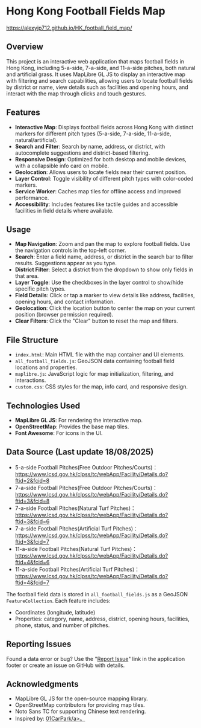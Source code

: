 # Hong Kong Football Fields Map

https://alexyip712.github.io/HK_football_field_map/

## Overview
This project is an interactive web application that maps football fields in Hong Kong, including 5-a-side, 7-a-side, and 11-a-side pitches, both natural and artificial grass. It uses MapLibre GL JS to display an interactive map with filtering and search capabilities, allowing users to locate football fields by district or name, view details such as facilities and opening hours, and interact with the map through clicks and touch gestures.

## Features
- **Interactive Map**: Displays football fields across Hong Kong with distinct markers for different pitch types (5-a-side, 7-a-side, 11-a-side, natural/artificial).
- **Search and Filter**: Search by name, address, or district, with autocomplete suggestions and district-based filtering.
- **Responsive Design**: Optimized for both desktop and mobile devices, with a collapsible info card on mobile.
- **Geolocation**: Allows users to locate fields near their current position.
- **Layer Control**: Toggle visibility of different pitch types with color-coded markers.
- **Service Worker**: Caches map tiles for offline access and improved performance.
- **Accessibility**: Includes features like tactile guides and accessible facilities in field details where available.

## Usage
- **Map Navigation**: Zoom and pan the map to explore football fields. Use the navigation controls in the top-left corner.
- **Search**: Enter a field name, address, or district in the search bar to filter results. Suggestions appear as you type.
- **District Filter**: Select a district from the dropdown to show only fields in that area.
- **Layer Toggle**: Use the checkboxes in the layer control to show/hide specific pitch types.
- **Field Details**: Click or tap a marker to view details like address, facilities, opening hours, and contact information.
- **Geolocation**: Click the location button to center the map on your current position (browser permission required).
- **Clear Filters**: Click the "Clear" button to reset the map and filters.

## File Structure
- `index.html`: Main HTML file with the map container and UI elements.
- `all_football_fields.js`: GeoJSON data containing football field locations and properties.
- `maplibre.js`: JavaScript logic for map initialization, filtering, and interactions.
- `custom.css`: CSS styles for the map, info card, and responsive design.

## Technologies Used
- **MapLibre GL JS**: For rendering the interactive map.
- **OpenStreetMap**: Provides the base map tiles.
- **Font Awesome**: For icons in the UI.

## Data Source (Last update 18/08/2025) 
- 5-a-side Football Pitches(Free Outdoor Pitches/Courts)：https://www.lcsd.gov.hk/clpss/tc/webApp/Facility/Details.do?ftid=2&fcid=8
- 7-a-side Football Pitches(Free Outdoor Pitches/Courts)：https://www.lcsd.gov.hk/clpss/tc/webApp/Facility/Details.do?ftid=3&fcid=8
- 7-a-side Football Pitches(Natural Turf Pitches)：https://www.lcsd.gov.hk/clpss/tc/webApp/Facility/Details.do?ftid=3&fcid=6
- 7-a-side Football Pitches(Artificial Turf Pitches)：https://www.lcsd.gov.hk/clpss/tc/webApp/Facility/Details.do?ftid=3&fcid=7
- 11-a-side Football Pitches(Natural Turf Pitches)：https://www.lcsd.gov.hk/clpss/tc/webApp/Facility/Details.do?ftid=4&fcid=6
- 11-a-side Football Pitches(Artificial Turf Pitches)：https://www.lcsd.gov.hk/clpss/tc/webApp/Facility/Details.do?ftid=4&fcid=7<br>

The football field data is stored in `all_football_fields.js` as a GeoJSON `FeatureCollection`. Each feature includes:
- Coordinates (longitude, latitude)
- Properties: category, name, address, district, opening hours, facilities, phone, status, and number of pitches.

## Reporting Issues
Found a data error or bug? Use the "<a href="https://forms.gle/PCVTRoPjEFushPcN7">Report Issue</a>" link in the application footer or create an issue on GitHub with details.

## Acknowledgments
- MapLibre GL JS for the open-source mapping library.
- OpenStreetMap contributors for providing map tiles.
- Noto Sans TC for supporting Chinese text rendering.
- Inspired by: <a href="https://github.com/hk01data/carpark">01CarPark/a>。
